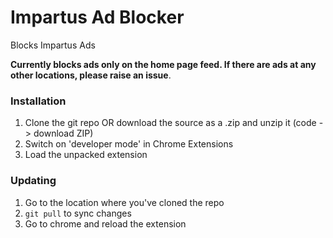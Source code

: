 # Impartus Ad Blocker

Blocks Impartus Ads

**Currently blocks ads only on the home page feed. If there are ads at any other
locations, please raise an issue**. 

### Installation

1. Clone the git repo OR download the source as a .zip and unzip it (code -> download ZIP)
2. Switch on 'developer mode' in Chrome Extensions
3. Load the unpacked extension

### Updating

1. Go to the location where you've cloned the repo
2. `git pull` to sync changes
3. Go to chrome and reload the extension
